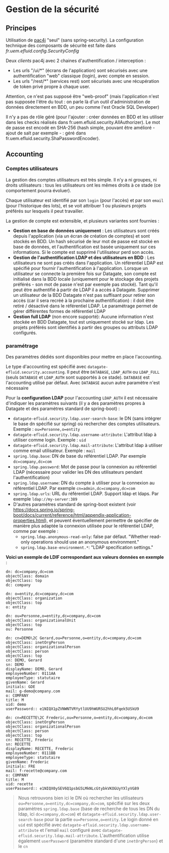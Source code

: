 # Gestion de la sécurité

## Principes
Utilisation de [pac4j](http://www.pac4j.org/) "seul" (sans spring-security). La configuration technique des composants de sécurité est faite dans *fr.uem.efluid.config.SecurityConfig*

Deux *clients* pac4j avec 2 chaines d'authentification / interception :
* Les urls "/ui/*" (écrans de l'application) sont sécurisés avec une authentification "web" classique (login), avec compte en session.
* Les urls "/rest/*" (services rest) sont sécurisés avec une récupération de token privé propre à chaque user.

Attention, ce n'est pas supposé être "web-proof" (mais l'application n'est pas supposée l'être du tout : on parle là d'un outil d'administration de données directement en BDD, un peu comme l'est Oracle SQL Developer)

Il n'y a pas de rôle géré (pour l'ajouter : créer données en BDD et les utiliser dans les checks réalisés dans fr.uem.efluid.security.AllAuthorizer). Le mot de passe est encodé en SHA-256 (hash simple, pouvant être amélioré - ajout de salt par exemple - : géré dans fr.uem.efluid.security.ShaPasswordEncoder).

## Accounting 

### Comptes utilisateurs

La gestion des comptes utilisateurs est très simple. Il n'y a ni groupes, ni droits utilisateurs : tous les utilisateurs ont les mêmes droits à ce stade (ce comportement pourra évoluer).

Chaque utilisateur est identifié par son `login` (pour l'accès) et par son `email` (pour l'historique des lots), et se voit attribuer 1 ou plusieurs projets préférés sur lesquels il peut travailler.

La gestion de compte est extensible, et plusieurs variantes sont fournies : 
* **Gestion en base de données uniquement** : Les utilisateurs sont créés depuis l'application (via un écran de création de comptes) et sont stockés en BDD. Un hash sécurisé de leur mot de passe est stocké en base de données, et l'authentification est basée uniquement sur ces informations. Si le compte est supprimé l'utilisateur perd son accès.
* **Gestion de l'authentification LDAP et des utilisateurs en BDD** : Les utilisateurs ne sont pas créés dans l'application. Un référentiel LDAP est spécifié pour fournir l'authentification à l'application. Lorsque un utilisateur se connecte la première fois sur Datagate, son compte est initialisé dans la BDD locale (uniquement pour le stockage des projets préférés - son mot de passe n'est par exemple pas stocké). Tant qu'il peut être authentifié à partir de LDAP il a accès à Datagate. Supprimer un utilisateur de la BDD Datagate n'est pas suffisant pour retirer son accès (car il sera recréé à la prochaine authentification) : il doit être retiré / désactivé dans le référentiel LDAP. Le paramétrage permet de gérer différentes formes de référentiel LDAP
* **Gestion full LDAP** (non encore supporté): Aucune information n'est stockée en BDD Datagate, tout est uniquement stocké sur ldap. Les projets préférés sont identifiés à partir des groupes ou attributs LDAP configurés. 

### paramétrage

Des paramètres dédiés sont disponibles pour mettre en place l'accounting.

Le type d'accounting est spécifié avec `datagate-efluid.security.accounting`. Il peut être `DATABASE`, `LDAP_AUTH` ou `LDAP_FULL` (seuls `DATABASE` et `LDAP_AUTH` sont supportés à ce stade). `DATABASE` est l'accounting utilisé par défaut. Avec `DATABASE` aucun autre paramètre n'est nécessaire

Pour la **configuration LDAP** pour l'accounting `LDAP_AUTH` il est nécessaire d'indiquer les paramètres suivants (il y a des paramètres propres à Datagate et des paramètres standard de spring-boot) :
* `datagate-efluid.security.ldap.user-search-base`: le DN (sans intégrer le base dn spécifié sur spring) où rechercher des comptes utilisateurs. Exemple : `ou=Personne,o=entity`
* `datagate-efluid.security.ldap.username-attribute`: L'attribut ldap à utiliser comme login. Exemple : `uid`
* `datagate-efluid.security.ldap.mail-attribute`: L'attribut ldap à utiliser comme email utilisateur. Exemple : `mail`
* `spring.ldap.base`: DN de base du référentiel LDAP. Par exemple `dc=company,dc=com`
* `spring.ldap.password`: Mot de passe pour la connexion au référentiel LDAP (nécessaire pour valider les DN des utilisateurs pendant l'authentification)
* `spring.ldap.username`: DN du compte à utiliser pour la connexion au référentiel LDAP. Par exemple `cn=admin,dc=company,dc=com`
* `spring.ldap.urls`: URL du référentiel LDAP. Support ldap et ldaps. Par exemple `ldap://my-server:389`
* D'autres paramètres standard de spring-boot existent (voir https://docs.spring.io/spring-boot/docs/current/reference/html/appendix-application-properties.html), et peuvent éventuellement permettre de spécifier de manière plus adaptée la connexion utilisée pour le référentiel LDAP, comme par exemple : 
   * `spring.ldap.anonymous-read-only`: false par défaut. "Whether read-only operations should use an anonymous environment."
   * `spring.ldap.base-environment.*`: "LDAP specification settings."

**Voici un exemple de LDIF correspondant aux valeurs données en exemple** :
```
dn: dc=company,dc=com
objectClass: domain
objectClass: top
dc: company

dn: o=entity,dc=company,dc=com
objectClass: organization
objectClass: top
o: entity

dn: ou=Personne,o=entity,dc=company,dc=com
objectClass: organizationalUnit
objectClass: top
ou: Personne

dn: cn=DEMO\2C Gerard,ou=Personne,o=entity,dc=company,dc=com
objectClass: inetOrgPerson
objectClass: organizationalPerson
objectClass: person
objectClass: top
cn: DEMO, Gerard
sn: DEMO
displayName: DEMO, Gerard
employeeNumber: 0111AA
employeeType: statutaire
givenName: Gerard
initials: GDE
mail: g-demo@company.com
o: COMPANY
title: M
uid: demo
userPassword:: e1NIQX1pZVNWNTVRYytlUU9hWURSU2hhL0Fqek5USkU9

dn: cn=RECETTE\2C Frederic,ou=Personne,o=entity,dc=company,dc=com
objectClass: inetOrgPerson
objectClass: organizationalPerson
objectClass: person
objectClass: top
cn: RECETTE, Frederic
sn: RECETTE
displayName: RECETTE, Frederic
employeeNumber: 0111BB
employeeType: statutaire
givenName: Frederic
initials: FRE
mail: f-recette@company.com
o: COMPANY
title: M
uid: recette
userPassword:: e1NIQX0ySEV6Q1psbG5LMkNLcGtybkVKOGUyYXlyVG89
```

> Nous retrouvons bien ici le DN où rechercher les utilisateurs `ou=Personne,o=entity,dc=company,dc=com`, spécifié sur les deux paramètres `spring.ldap.base` (base de recherche de tous les DN du ldap, ici `dc=company,dc=com`) et `datagate-efluid.security.ldap.user-search-base` pour la partie `ou=Personne,o=entity`. Le login donné en `uid` est spécifié avec `datagate-efluid.security.ldap.username-attribute` et l'email `mail` configuré avec `datagate-efluid.security.ldap.mail-attribute`. L'authentification utilise également `userPassword` (paramètre standard d'une `inetOrgPerson`) et le `cn`